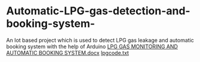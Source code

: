 # Automatic-LPG-gas-detection-and-booking-system-
An Iot based project which is used to detect LPG gas  leakage and automatic booking system  with the help of Arduino 
[LPG GAS MONITORING AND AUTOMATIC BOOKING SYSTEM.docx](https://github.com/user-attachments/files/17460118/LPG.GAS.MONITORING.AND.AUTOMATIC.BOOKING.SYSTEM.docx)
[lpgcode.txt](https://github.com/user-attachments/files/17460149/lpgcode.txt)
